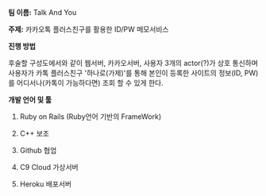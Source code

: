 **팀 이름:** Talk And You

**주제:** 카카오톡 플러스친구를 활용한 ID/PW 메모서비스 

**진행 방법**

 후술할 구성도에서와 같이 웹서버, 카카오서버, 사용자 3개의 actor(?)가 상호 통신하며 사용자가 카톡 플러스친구 '하나로(가제)'를 통해 본인이 등록한 사이트의 정보(ID, PW)를 어디서나(카톡이 가능하다면) 조회 할 수 있게 한다.

**개발 언어 및 툴**

1. Ruby on Rails (Ruby언어 기반의 FrameWork) 

2. C++ 보조

3. Github 협업

4. C9 Cloud 가상서버

5. Heroku 배포서버

